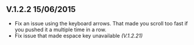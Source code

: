## V.1.2.2 15/06/2015

- Fix an issue using the keyboard arrows. That made you scroll too fast if you pushed it a multiple time in a row.
- Fix issue that made espace key unavailable *(V.1.2.21)*
